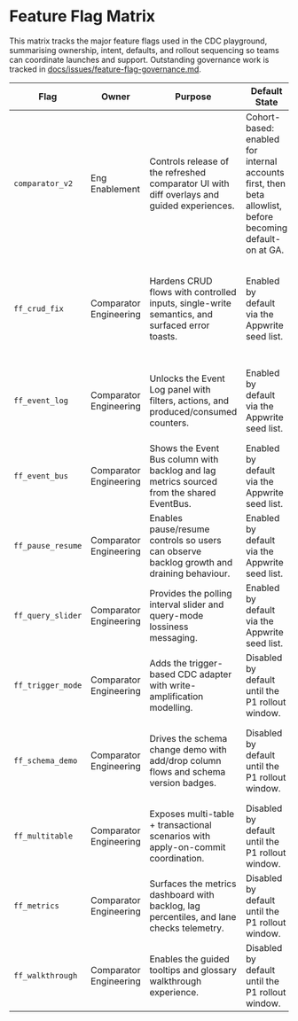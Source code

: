 # Feature Flag Matrix

This matrix tracks the major feature flags used in the CDC playground, summarising ownership, intent, defaults, and rollout sequencing so teams can coordinate launches and support. Outstanding governance work is tracked in [docs/issues/feature-flag-governance.md](./issues/feature-flag-governance.md).

| Flag | Owner | Purpose | Default State | Rollout Plan |
| --- | --- | --- | --- | --- |
| `comparator_v2` | Eng Enablement | Controls release of the refreshed comparator UI with diff overlays and guided experiences. | Cohort-based: enabled for internal accounts first, then beta allowlist, before becoming default-on at GA. | Four-week rollout covering internal dogfood, design partner beta, GA enablement, and post-launch review checkpoints. |
| `ff_crud_fix` | Comparator Engineering | Hardens CRUD flows with controlled inputs, single-write semantics, and surfaced error toasts. | Enabled by default via the Appwrite seed list. | Ships as part of the P0 feature bundle alongside Event Log, Event Bus, Pause/Resume, and Query slider workstreams. |
| `ff_event_log` | Comparator Engineering | Unlocks the Event Log panel with filters, actions, and produced/consumed counters. | Enabled by default via the Appwrite seed list. | Ships in the P0 bundle; remains on once the Event Log meets acceptance criteria. |
| `ff_event_bus` | Comparator Engineering | Shows the Event Bus column with backlog and lag metrics sourced from the shared EventBus. | Enabled by default via the Appwrite seed list. | Ships in the P0 bundle to support pause/resume and backlog instrumentation. |
| `ff_pause_resume` | Comparator Engineering | Enables pause/resume controls so users can observe backlog growth and draining behaviour. | Enabled by default via the Appwrite seed list. | Ships in the P0 bundle together with Event Bus visibility. |
| `ff_query_slider` | Comparator Engineering | Provides the polling interval slider and query-mode lossiness messaging. | Enabled by default via the Appwrite seed list. | Ships in the P0 bundle to highlight query-mode trade-offs. |
| `ff_trigger_mode` | Comparator Engineering | Adds the trigger-based CDC adapter with write-amplification modelling. | Disabled by default until the P1 rollout window. | Activates in the P1 wave after the P0 bundle proves stable. |
| `ff_schema_demo` | Comparator Engineering | Drives the schema change demo with add/drop column flows and schema version badges. | Disabled by default until the P1 rollout window. | Activates in the P1 wave alongside trigger mode and walkthrough enhancements. |
| `ff_multitable` | Comparator Engineering | Exposes multi-table + transactional scenarios with apply-on-commit coordination. | Disabled by default until the P1 rollout window. | Activates in the P1 wave once multi-table flows clear verification. |
| `ff_metrics` | Comparator Engineering | Surfaces the metrics dashboard with backlog, lag percentiles, and lane checks telemetry. | Disabled by default until the P1 rollout window. | Activates in the P1 wave after telemetry validation. |
| `ff_walkthrough` | Comparator Engineering | Enables the guided tooltips and glossary walkthrough experience. | Disabled by default until the P1 rollout window. | Activates in the P1 wave together with schema demo improvements. |

